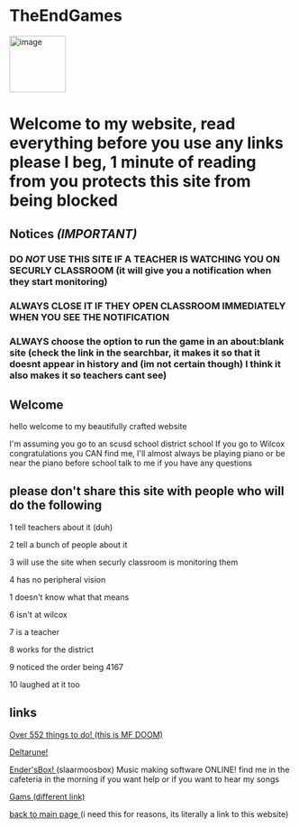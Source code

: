 

# TheEndGames
<img width="100" height="100" alt="image" src="https://github.com/user-attachments/assets/b8e7001e-b3d3-4a99-9ac9-3d4f690fd0b7" />

# Welcome to my website, read everything before you use any links please I beg, 1 minute of reading from you protects this site from being blocked
## Notices *(IMPORTANT)*
### DO *NOT* USE THIS SITE IF A TEACHER IS WATCHING YOU ON SECURLY CLASSROOM (it will give you a notification when they start monitoring)
### ALWAYS CLOSE IT IF THEY OPEN CLASSROOM IMMEDIATELY WHEN YOU SEE THE NOTIFICATION
### ALWAYS choose the option to run the game in an about:blank site (check the link in the searchbar, it makes it so that it doesnt appear in history and (im not certain though) I think it also makes it so teachers cant see) 
## Welcome
hello welcome to my beautifully crafted website

I'm assuming you go to an scusd school district school
If you go to Wilcox congratulations you CAN find me, I'll almost always be playing piano or be near the piano before school
talk to me if you have any questions

## please don't share this site with people who will do the following

1 tell teachers about it (duh)

2 tell a bunch of people about it

3 will use the site when securly classroom is monitoring them

4 has no peripheral vision

1  doesn't know what that means

6 isn't at wilcox

7 is  a teacher

8 works for the district

9 noticed the order being 4167

10 laughed at it too


## links 
<a href="https://theendgames.github.io/Its-Alive/"> Over 552 things to do! (this is MF DOOM) </a>

<a href="https://theendgames.github.io/dinkarune/">  Deltarune! </a>

<a href="https://theendgames.github.io/EndersBox/"> Ender'sBox! </a> (slaarmoosbox) Music making software ONLINE! find me in the cafeteria in the morning if you want help or if you want to hear my songs

<a href="https://theendgames.github.io/Gams/Gams.html"> Gams  (different link) </a>

<a href="https://theendgames.github.io/"> back to main page </a> (i need this for reasons, its literally a link to this website)

<a href="link placeholder">  </a>

<a href="link placeholder">  </a>

<a href="link placeholder">  </a>

<a href="link placeholder">  </a>

<a href="link placeholder">  </a>

<a href="link placeholder">  </a>

<a href="link placeholder">  </a>
